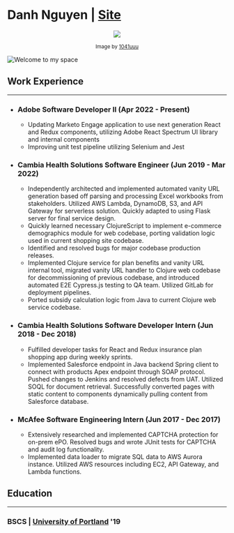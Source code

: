 # **Danh Nguyen** | [Site](https://danhwashere.com/)

<p align="center">
<img src="https://64.media.tumblr.com/7e2640054d506699873234becee9ab9c/tumblr_pkffwiVXOu1qze3hdo1_500.gifv" />
</p>
<p align="center">
  <sub>Image by <a href="https://1041uuu.tumblr.com/" target="_blank">1041uuu</a></sub>
</p>

![Welcome to my space](https://res.cloudinary.com/dnguyen/image/upload/v1584826410/blog/personal/desk_background_ico88y.jpg)

## Work Experience
---

- ### Adobe Software Developer II (Apr 2022 - Present)
    - Updating Marketo Engage application to use next generation React and Redux components, utilizing Adobe React Spectrum UI library and internal components
    - Improving unit test pipeline utilizing Selenium and Jest

- ### Cambia Health Solutions Software Engineer (Jun 2019 - Mar 2022)
    - Independently architected and implemented automated vanity URL generation based off parsing and
    processing Excel workbooks from stakeholders. Utilized AWS Lambda, DynamoDB, S3, and API
    Gateway for serverless solution. Quickly adapted to using Flask server for final service design.
    - Quickly learned necessary ClojureScript to implement e-commerce demographics module for web
    codebase, porting validation logic used in current shopping site codebase.
    - Identified and resolved bugs for major codebase production releases.
    - Implemented Clojure service for plan benefits and vanity URL internal tool, migrated vanity URL handler
    to Clojure web codebase for decommissioning of previous codebase, and introduced automated E2E
    Cypress.js testing to QA team. Utilized GitLab for deployment pipelines.
    - Ported subsidy calculation logic from Java to current Clojure web service codebase.

- ### Cambia Health Solutions Software Developer Intern (Jun 2018 - Dec 2018)
    - Fulfilled developer tasks for React and Redux insurance plan shopping app during weekly sprints.
    - Implemented Salesforce endpoint in Java backend Spring client to connect with products Apex endpoint
    through SOAP protocol. Pushed changes to Jenkins and resolved defects from UAT. Utilized SOQL for document retrieval. Successfully converted pages with static content to components dynamically pulling content from Salesforce database.

- ### McAfee Software Engineering Intern (Jun 2017 - Dec 2017)
    - Extensively researched and implemented CAPTCHA protection for on-prem ePO. Resolved bugs and
    wrote JUnit tests for CAPTCHA and audit log functionality.
    - Implemented data loader to migrate SQL data to AWS Aurora instance. Utilized AWS resources
    including EC2, API Gateway, and Lambda functions.

## Education
---
### BSCS | [University of Portland](https://www.up.edu/) '19
